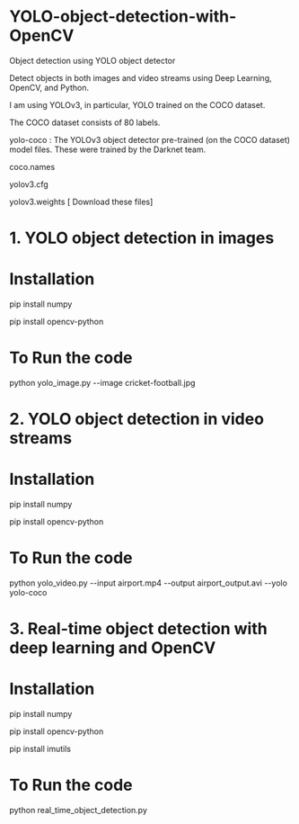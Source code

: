# YOLO-object-detection-with-OpenCV

Object detection using YOLO object detector

Detect objects in both images and video streams using Deep Learning, OpenCV, and Python.

I am using YOLOv3, in particular, YOLO trained on the COCO dataset.

The COCO dataset consists of 80 labels.

yolo-coco : The YOLOv3 object detector pre-trained (on the COCO dataset) model files. These were trained by the Darknet team.

coco.names

yolov3.cfg

yolov3.weights
[ Download these files]

# 1. YOLO object detection in images 

# Installation

pip install numpy

pip install opencv-python

# To Run the code

python yolo_image.py --image cricket-football.jpg

# 2. YOLO object detection in video streams

# Installation

pip install numpy

pip install opencv-python

# To Run the code

python yolo_video.py --input airport.mp4 --output airport_output.avi --yolo yolo-coco

# 3. Real-time object detection with deep learning and OpenCV

# Installation

pip install numpy

pip install opencv-python

pip install imutils

# To Run the code

python real_time_object_detection.py
